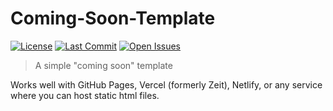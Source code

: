 # Coming-Soon-Template

[![License][license-img]](https://github.com/astraloverflow/coming-soon-template/blob/master/LICENSE)
[![Last Commit][last-commit-img]](https://github.com/astraloverflow/coming-soon-template/commits/master)
[![Open Issues][issues-img]](https://github.com/astraloverflow/coming-soon-template/issues)

> A simple "coming soon" template

Works well with GitHub Pages, Vercel (formerly Zeit), Netlify, or any service where you can host static html files. 

[license-img]: https://img.shields.io/github/license/astraloverflow/coming-soon-template.svg
[last-commit-img]: https://img.shields.io/github/last-commit/astraloverflow/coming-soon-template.svg
[issues-img]: https://img.shields.io/github/issues-raw/astraloverflow/coming-soon-template.svg
